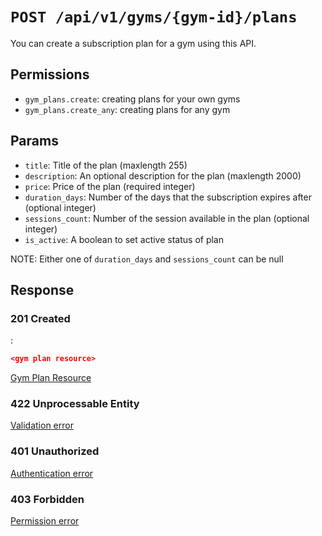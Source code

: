 # `POST /api/v1/gyms/{gym-id}/plans`
You can create a subscription plan for a gym using this API.


## Permissions

- `gym_plans.create`: creating plans for your own gyms
- `gym_plans.create_any`: creating plans for any gym

## Params

- `title`: Title of the plan (maxlength 255)
- `description`: An optional description for the plan (maxlength 2000)
- `price`: Price of the plan (required integer)
- `duration_days`: Number of the days that the subscription expires after (optional integer)
- `sessions_count`: Number of the session available in the plan (optional integer)
- `is_active`: A boolean to set active status of plan

NOTE: Either one of `duration_days` and `sessions_count` can be null

## Response

### 201 Created
:
```json
<gym plan resource>
```

[Gym Plan Resource](../../resources/gym_plan.md)

### 422 Unprocessable Entity
[Validation error](../../validation-errors.md)

### 401 Unauthorized
[Authentication error](../../authentication-errors.md)

### 403 Forbidden
[Permission error](../../permission-errors.md)

